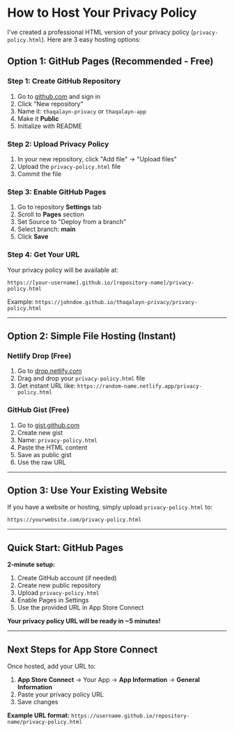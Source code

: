 # How to Host Your Privacy Policy

I've created a professional HTML version of your privacy policy (`privacy-policy.html`). Here are 3 easy hosting options:

## Option 1: GitHub Pages (Recommended - Free)

### Step 1: Create GitHub Repository
1. Go to [github.com](https://github.com) and sign in
2. Click "New repository"
3. Name it: `thaqalayn-privacy` or `thaqalayn-app`
4. Make it **Public**
5. Initialize with README

### Step 2: Upload Privacy Policy
1. In your new repository, click "Add file" → "Upload files"
2. Upload the `privacy-policy.html` file
3. Commit the file

### Step 3: Enable GitHub Pages
1. Go to repository **Settings** tab
2. Scroll to **Pages** section
3. Set Source to "Deploy from a branch"
4. Select branch: **main**
5. Click **Save**

### Step 4: Get Your URL
Your privacy policy will be available at:
```
https://[your-username].github.io/[repository-name]/privacy-policy.html
```

Example: `https://johndoe.github.io/thaqalayn-privacy/privacy-policy.html`

---

## Option 2: Simple File Hosting (Instant)

### Netlify Drop (Free)
1. Go to [drop.netlify.com](https://drop.netlify.com)
2. Drag and drop your `privacy-policy.html` file
3. Get instant URL like: `https://random-name.netlify.app/privacy-policy.html`

### GitHub Gist (Free)
1. Go to [gist.github.com](https://gist.github.com)
2. Create new gist
3. Name: `privacy-policy.html`
4. Paste the HTML content
5. Save as public gist
6. Use the raw URL

---

## Option 3: Use Your Existing Website

If you have a website or hosting, simply upload `privacy-policy.html` to:
```
https://yourwebsite.com/privacy-policy.html
```

---

## Quick Start: GitHub Pages

**2-minute setup:**
1. Create GitHub account (if needed)
2. Create new public repository
3. Upload `privacy-policy.html`
4. Enable Pages in Settings
5. Use the provided URL in App Store Connect

**Your privacy policy URL will be ready in ~5 minutes!**

---

## Next Steps for App Store Connect

Once hosted, add your URL to:
1. **App Store Connect** → Your App → **App Information** → **General Information**
2. Paste your privacy policy URL
3. Save changes

**Example URL format:**
`https://username.github.io/repository-name/privacy-policy.html`